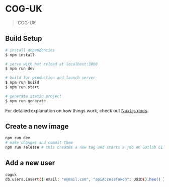 # COG-UK

> COG-UK

## Build Setup

``` bash
# install dependencies
$ npm install

# serve with hot reload at localhost:3000
$ npm run dev

# build for production and launch server
$ npm run build
$ npm run start

# generate static project
$ npm run generate
```

For detailed explanation on how things work, check out [Nuxt.js docs](https://nuxtjs.org).

## Create a new image

``` bash
npm run dev
# make changes and commit them
npm run release # this creates a new tag and starts a job on Gotlab CI to build a new image
```

## Add a new user
``` bash
coguk
db.users.insert({ email: "e@mail.com", "apiAccessToken": UUID().hex() });
```
